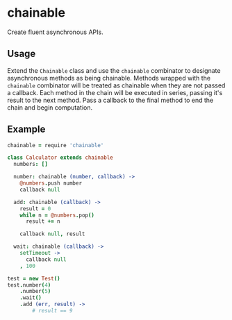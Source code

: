 # chainable
Create fluent asynchronous APIs.

## Usage
Extend the `Chainable` class and use the `chainable` combinator to designate
asynchronous methods as being chainable.  Methods wrapped with the `chainable`
combinator will be treated as chainable when they are not passed a callback.
Each method in the chain will be executed in series, passing it's result to the
next method. Pass a callback to the final method to end the chain and begin
computation.

## Example
```coffeescript
chainable = require 'chainable'

class Calculator extends chainable
  numbers: []

  number: chainable (number, callback) ->
    @numbers.push number
    callback null

  add: chainable (callback) ->
    result = 0
    while n = @numbers.pop()
      result += n

    callback null, result

  wait: chainable (callback) ->
    setTimeout ->
      callback null
    , 100

test = new Test()
test.number(4)
    .number(5)
    .wait()
    .add (err, result) ->
        # result == 9
